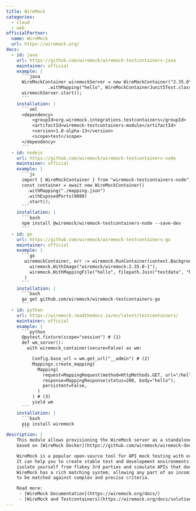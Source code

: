 ```yaml
---
title: WireMock
categories:
  - cloud
  - web
officialPartner:
  name: WireMock
  url: https://wiremock.org/
docs:
  - id: java
    url: https://github.com/wiremock/wiremock-testcontainers-java
    maintainer: official
    example: |
      ```java
      WireMockContainer wiremockServer = new WireMockContainer("2.35.0")
                .withMapping("hello", WireMockContainerJunit5Test.class, "hello-world.json");
      wiremockServer.start();
      ```
    installation: |
      ```xml
      <dependency>
          <groupId>org.wiremock.integrations.testcontainers</groupId>
          <artifactId>wiremock-testcontainers-module</artifactId>
          <version>1.0-alpha-13</version>
          <scope>test</scope>
      </dependency>
      ```
  - id: nodejs
    url: https://github.com/wiremock/wiremock-testcontainers-node
    maintainer: official
    example: |
      ```js
      import { WireMockContainer } from "wiremock-testcontainers-node";
      const container = await new WireMockContainer()
        .withMapping("./mapping.json")
        .withExposedPorts(8080)
        .start();
      ```
    installation: |
      ```bash
      npm install @wiremock/wiremock-testcontainers-node --save-dev
      ```
  - id: go
    url: https://github.com/wiremock/wiremock-testcontainers-go
    maintainer: official
    example: |
      ```go
       wiremockContainer, err := wiremock.RunContainer(context.Background(),
         wiremock.WithImage("wiremock/wiremock:2.35.0-1"),
         wiremock.WithMappingFile("hello", filepath.Join("testdata", "hello-world.json")),
       )
      ```
    installation: |
      ```bash
      go get github.com/wiremock/wiremock-testcontainers-go
      ```
  - id: python
    url: https://wiremock.readthedocs.io/en/latest/testcontainers/
    maintainer: official
    example: |
      ```python
      @pytest.fixture(scope="session") # (1)
      def wm_server():
        with wiremock_container(secure=False) as wm:

          Config.base_url = wm.get_url("__admin") # (2)
          Mappings.create_mapping(
            Mapping(
              request=MappingRequest(method=HttpMethods.GET, url="/hello"),
              response=MappingResponse(status=200, body="hello"),
              persistent=False,
            )
          ) # (3)
          yield wm
      ```
    installation: |
      ```bash
      pip install wiremock
      ```
description: |
    This module allows provisioning the WireMock server as a standalone container within your tests,
    based on [WireMock Docker](https://github.com/wiremock/wiremock-docker).

    WireMock is a popular open-source tool for API mock testing with over 5 million downloads per month.
    It can help you to create stable test and development environments,
    isolate yourself from flakey 3rd parties and simulate APIs that don’t exist yet.
    WireMock has a rich matching system, allowing any part of an incoming request
    to be matched against complex and precise criteria.

    Read more:
     - [WireMock Documentation](https://wiremock.org/docs/)
     - [WireMock and Testcontainers](https://wiremock.org/docs/solutions/testcontainers/)
---
```


